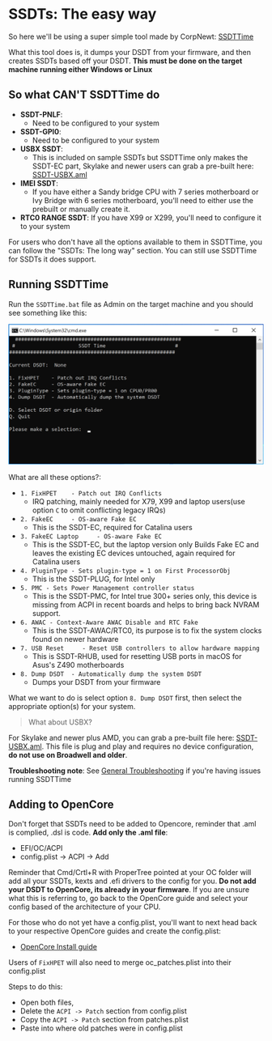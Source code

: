 # SSDTs: The easy way

So here we'll be using a super simple tool made by CorpNewt: [SSDTTime](https://github.com/corpnewt/SSDTTime)

What this tool does is, it dumps your DSDT from your firmware, and then creates SSDTs based off your DSDT. **This must be done on the target machine running either Windows or Linux**

## So what **CAN'T** SSDTTime do

* **SSDT-PNLF**:
  * Need to be configured to your system
* **SSDT-GPI0**:
  * Need to be configured to your system
* **USBX SSDT**:
  * This is included on sample SSDTs but SSDTTime only makes the SSDT-EC part, Skylake and newer users can grab a pre-built here: [SSDT-USBX.aml](https://github.com/dortania/OpenCore-Post-Install/blob/master/extra-files/SSDT-USBX.aml)
* **IMEI SSDT**:
  * If you have either a Sandy bridge CPU with 7 series motherboard or Ivy Bridge with 6 series motherboard, you'll need to either use the prebuilt or manually create it.
* **RTC0 RANGE SSDT**:
  If you have X99 or X299, you'll need to configure it to your system

For users who don't have all the options available to them in SSDTTime, you can follow the "SSDTs: The long way" section. You can still use SSDTTime for SSDTs it does support.

## Running SSDTTime

Run the `SSDTTime.bat` file as Admin on the target machine and you should see something like this:

![](../images/ssdt-easy-md/ssdttime.png)

What are all these options?:

* `1. FixHPET    - Patch out IRQ Conflicts`
  * IRQ patching, mainly needed for X79, X99 and laptop users(use option `C` to omit conflicting legacy IRQs)
* `2. FakeEC     - OS-aware Fake EC`
  * This is the SSDT-EC, required for Catalina users
* `3. FakeEC Laptop		- OS-aware Fake EC`
  * This is the SSDT-EC, but the laptop version only Builds Fake EC and leaves the existing EC devices untouched, again required for Catalina users
* `4. PluginType - Sets plugin-type = 1 on First ProcessorObj`
  * This is the SSDT-PLUG, for Intel only
* `5. PMC - Sets Power Management controller status`
  * This is the SSDT-PMC, for Intel true 300+ series only, this device is missing from ACPI in recent boards and helps to bring back NVRAM support.
* `6. AWAC - Context-Aware AWAC Disable and RTC Fake`
  * This is the SSDT-AWAC/RTC0, its purpose  is to fix the system clocks found on newer hardware
* `7. USB Reset     - Reset USB controllers to allow hardware mapping`
  * This is SSDT-RHUB, used for resetting USB ports in macOS for Asus's Z490 motherboards
* `8. Dump DSDT  - Automatically dump the system DSDT`
  * Dumps your DSDT from your firmware


What we want to do is select option `8. Dump DSDT` first, then select the appropriate option(s) for your system.

> What about USBX?

For Skylake and newer plus AMD, you can grab a pre-built file here: [SSDT-USBX.aml](https://github.com/dortania/OpenCore-Post-Install/blob/master/extra-files/SSDT-USBX.aml). This file is plug and play and requires no device configuration, **do not use on Broadwell and older**.

**Troubleshooting note**: See [General Troubleshooting](https://dortania.github.io/OpenCore-Install-Guide/troubleshooting/troubleshooting.html) if you're having issues running SSDTTime

## Adding to OpenCore

Don't forget that SSDTs need to be added to Opencore, reminder that .aml is complied, .dsl is code. **Add only the .aml file**:

* EFI/OC/ACPI
* config.plist -> ACPI -> Add

Reminder that Cmd/Crtl+R with ProperTree pointed at your OC folder will add all your SSDTs, kexts and .efi drivers to the config for you. **Do not add your DSDT to OpenCore, its already in your firmware**. If you are unsure what this is referring to, go back to the OpenCore guide and select your config based of the architecture of your CPU.

For those who do not yet have a config.plist, you'll want to next head back to your respective OpenCore guides and create the config.plist:

* [OpenCore Install guide](https://dortania.github.io/OpenCore-Install-Guide/)

Users of `FixHPET` will also need to merge oc_patches.plist into their config.plist

Steps to do this:

* Open both files,
* Delete the `ACPI -> Patch` section from config.plist
* Copy the `ACPI -> Patch` section from patches.plist
* Paste into where old patches were in config.plist
